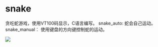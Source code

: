 # snake
贪吃蛇游戏，使用VT100码显示，C语言编写。
snake_auto: 蛇会自己运动。
snake_manual： 使用键盘的方向键控制蛇的运动。

![](https://github.com/TonySudo/snake/blob/master/snake.gif)
